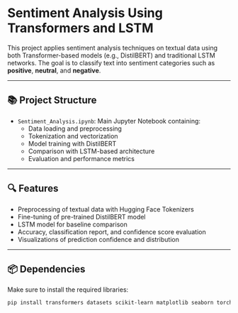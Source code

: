 # Sentiment Analysis Using Transformers and LSTM

This project applies sentiment analysis techniques on textual data using both Transformer-based models (e.g., DistilBERT) and traditional LSTM networks. The goal is to classify text into sentiment categories such as **positive**, **neutral**, and **negative**.

---

## 📚 Project Structure

- `Sentiment_Analysis.ipynb`: Main Jupyter Notebook containing:
  - Data loading and preprocessing
  - Tokenization and vectorization
  - Model training with DistilBERT
  - Comparison with LSTM-based architecture
  - Evaluation and performance metrics

---

## 🔍 Features

- Preprocessing of textual data with Hugging Face Tokenizers
- Fine-tuning of pre-trained DistilBERT model
- LSTM model for baseline comparison
- Accuracy, classification report, and confidence score evaluation
- Visualizations of prediction confidence and distribution

---

## 📦 Dependencies

Make sure to install the required libraries:

```bash
pip install transformers datasets scikit-learn matplotlib seaborn torch lime

